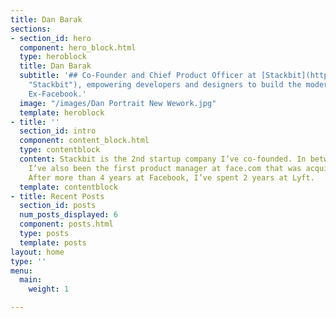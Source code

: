 ```yaml
---
title: Dan Barak
sections:
- section_id: hero
  component: hero_block.html
  type: heroblock
  title: Dan Barak
  subtitle: '## Co-Founder and Chief Product Officer at [Stackbit](https://dan-profile-vanilla.netlify.com/www.stackbit.com
    "Stackbit"), empowering developers and designers to build the modern web. Ex-Lyft,
    Ex-Facebook.'
  image: "/images/Dan Portrait New Wework.jpg"
  template: heroblock
- title: ''
  section_id: intro
  component: content_block.html
  type: contentblock
  content: Stackbit is the 2nd startup company I’ve co-founded. In between those two
    I’ve also been the first product manager at face.com that was acquired by Facebook.
    After more than 4 years at Facebook, I’ve spent 2 years at Lyft.
  template: contentblock
- title: Recent Posts
  section_id: posts
  num_posts_displayed: 6
  component: posts.html
  type: posts
  template: posts
layout: home
type: ''
menu:
  main:
    weight: 1

---
```


